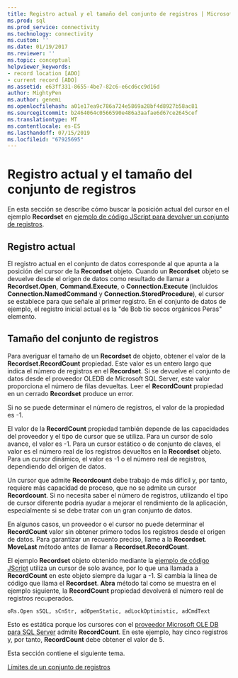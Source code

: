 ```yaml
---
title: Registro actual y el tamaño del conjunto de registros | Microsoft Docs
ms.prod: sql
ms.prod_service: connectivity
ms.technology: connectivity
ms.custom: ''
ms.date: 01/19/2017
ms.reviewer: ''
ms.topic: conceptual
helpviewer_keywords:
- record location [ADO]
- current record [ADO]
ms.assetid: e63ff331-8655-4be7-82c6-e6cd6cc9d16d
author: MightyPen
ms.author: genemi
ms.openlocfilehash: a01e17ea9c786a724e5869a28bf4d8927b58ac81
ms.sourcegitcommit: b2464064c0566590e486a3aafae6d67ce2645cef
ms.translationtype: MT
ms.contentlocale: es-ES
ms.lasthandoff: 07/15/2019
ms.locfileid: "67925695"
---
```

# <a name="current-record-and-size-of-recordset"></a>Registro actual y el tamaño del conjunto de registros
En esta sección se describe cómo buscar la posición actual del cursor en el ejemplo **Recordset** en [ejemplo de código JScript para devolver un conjunto de registros](../../../ado/guide/data/jscript-code-example-to-return-a-recordset.md).  
  
## <a name="current-record"></a>Registro actual  
 El registro actual en el conjunto de datos corresponde al que apunta a la posición del cursor de la **Recordset** objeto. Cuando un **Recordset** objeto se devuelve desde el origen de datos como resultado de llamar a **Recordset.Open**, **Command.Execute**, o **Connection.Execute**  (incluidos **Connection.NamedCommand** y **Connection.StoredProcedure**), el cursor se establece para que señale al primer registro. En el conjunto de datos de ejemplo, el registro inicial actual es la "de Bob tío secos orgánicos Peras" elemento.  
  
## <a name="size-of-recordset"></a>Tamaño del conjunto de registros  
 Para averiguar el tamaño de un **Recordset** de objeto, obtener el valor de la **Recordset.RecordCount** propiedad. Este valor es un entero largo que indica el número de registros en el **Recordset**. Si se devuelve el conjunto de datos desde el proveedor OLEDB de Microsoft SQL Server, este valor proporciona el número de filas devueltas. Leer el **RecordCount** propiedad en un cerrado **Recordset** produce un error.  
  
 Si no se puede determinar el número de registros, el valor de la propiedad es -1.  
  
 El valor de la **RecordCount** propiedad también depende de las capacidades del proveedor y el tipo de cursor que se utiliza. Para un cursor de solo avance, el valor es -1. Para un cursor estático o de conjunto de claves, el valor es el número real de los registros devueltos en la **Recordset** objeto. Para un cursor dinámico, el valor es -1 o el número real de registros, dependiendo del origen de datos.  
  
 Un cursor que admite **Recordcount** debe trabajo de más difícil y, por tanto, requiere más capacidad de proceso, que no se admite un cursor **Recordcount**. Si no necesita saber el número de registros, utilizando el tipo de cursor diferente podría ayudar a mejorar el rendimiento de la aplicación, especialmente si se debe tratar con un gran conjunto de datos.  
  
 En algunos casos, un proveedor o el cursor no puede determinar el **RecordCount** valor sin obtener primero todos los registros desde el origen de datos. Para garantizar un recuento preciso, llame a la **Recordset**. **MoveLast** método antes de llamar a **Recordset.RecordCount**.  
  
 El ejemplo **Recordset** objeto obtenido mediante la [ejemplo de código JScript](../../../ado/guide/data/jscript-code-example-to-return-a-recordset.md) utiliza un cursor de solo avance, por lo que una llamada a **RecordCount** en este objeto siempre da lugar a -1. Si cambia la línea de código que llama el **Recordset**. **Abra** método tal como se muestra en el ejemplo siguiente, la **RecordCount** propiedad devolverá el número real de registros recuperados.  
  
```  
oRs.Open sSQL, sCnStr, adOpenStatic, adLockOptimistic, adCmdText   
```  
  
 Esto es estática porque los cursores con el [proveedor Microsoft OLE DB para SQL Server](../../../ado/guide/appendixes/microsoft-ole-db-provider-for-sql-server.md) admite **RecordCount**. En este ejemplo, hay cinco registros y, por tanto, **RecordCount** debe obtener el valor de 5.  
  
 Esta sección contiene el siguiente tema.  
  
 [Límites de un conjunto de registros](../../../ado/guide/data/boundaries-of-a-recordset.md)
